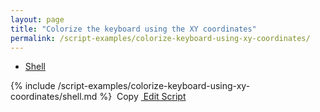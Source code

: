 ```yaml
---
layout: page
title: "Colorize the keyboard using the XY coordinates"
permalink: /script-examples/colorize-keyboard-using-xy-coordinates/
---
```


<!-- {% include api_transition_header.html %} -->


<!-- Nav tabs -->
<ul class="nav nav-tabs code-nav-tabs" role="tablist">
  <li class="nav-item">
    <a class="nav-link active shell-language" id="colorize-keyboard-xy-shell-tab" data-toggle="tab" href="#colorize-keyboard-xy-shell" role="tab" aria-controls="colorize-keyboard-xy-shell" aria-selected="false">Shell</a>
  </li>
</ul>

<!-- Tab panes -->
<div class="tab-content">
<!-- Shell code -->
<div class="code active tab-pane" id="colorize-keyboard-xy-shell" role="tabpanel" aria-labelledby="colorize-keyboard-xy-shell-tab" markdown="1">
{% include /script-examples/colorize-keyboard-using-xy-coordinates/shell.md %}
<!-- copy button -->
<a class="btn btn-sm copy-action" data-toggle="tooltip" data-placement="top" title="copy"  onclick="copyToClipBoard('colorize-keyboard-xy-shell')"><i class="fa fa-copy"></i>&nbsp;Copy</a>
<!-- edit button -->
<a class="btn btn-sm edit-action"  href="https://github.com/DasKeyboard/Daskeyboard.io/blob/master/_includes/script-examples/colorize-keyboard-using-xy-coordinates/shell.md"><i class="fa fa-pencil"></i>&nbsp;Edit Script</a>
</div>

</div>

